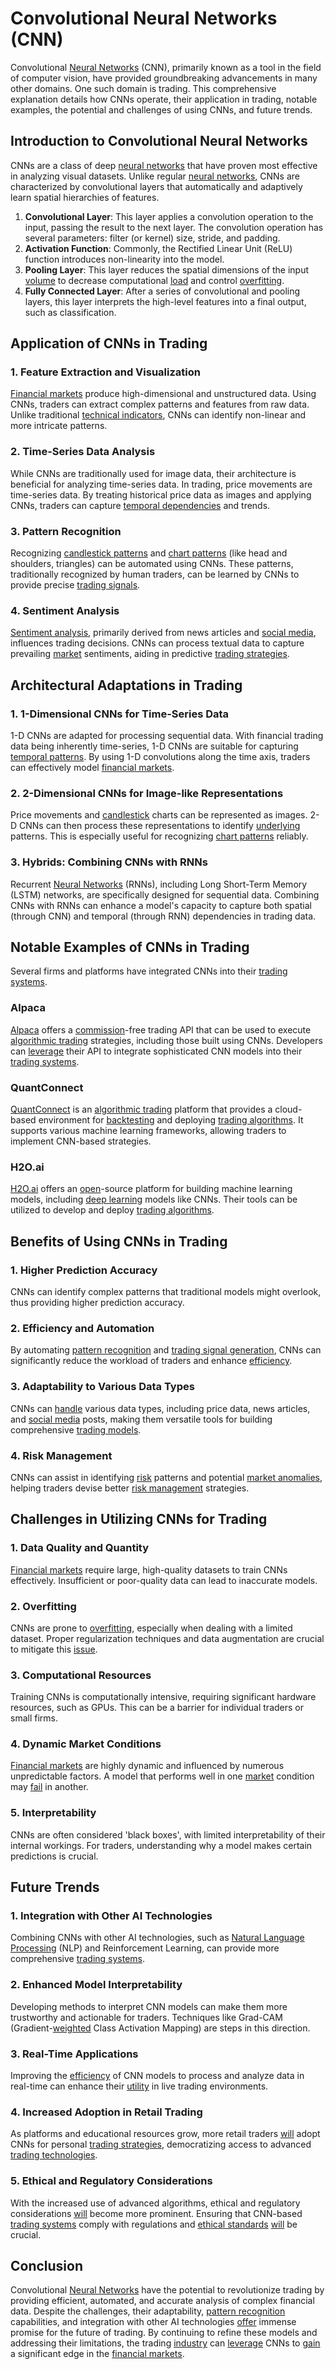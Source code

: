 # Convolutional Neural Networks (CNN)

Convolutional [Neural Networks](../n/neural_networks_in_trading.md) (CNN), primarily known as a tool in the field of computer vision, have provided groundbreaking advancements in many other domains. One such domain is trading. This comprehensive explanation details how CNNs operate, their application in trading, notable examples, the potential and challenges of using CNNs, and future trends.

## Introduction to Convolutional Neural Networks
CNNs are a class of deep [neural networks](../n/neural_networks_in_trading.md) that have proven most effective in analyzing visual datasets. Unlike regular [neural networks](../n/neural_networks_in_trading.md), CNNs are characterized by convolutional layers that automatically and adaptively learn spatial hierarchies of features.

1. **Convolutional Layer**: This layer applies a convolution operation to the input, passing the result to the next layer. The convolution operation has several parameters: filter (or kernel) size, stride, and padding.
2. **Activation Function**: Commonly, the Rectified Linear Unit (ReLU) function introduces non-linearity into the model.
3. **Pooling Layer**: This layer reduces the spatial dimensions of the input [volume](../v/volume.md) to decrease computational [load](../l/load.md) and control [overfitting](../o/overfitting.md).
4. **Fully Connected Layer**: After a series of convolutional and pooling layers, this layer interprets the high-level features into a final output, such as classification.

## Application of CNNs in Trading

### 1. Feature Extraction and Visualization
[Financial markets](../f/financial_market.md) produce high-dimensional and unstructured data. Using CNNs, traders can extract complex patterns and features from raw data. Unlike traditional [technical indicators](../t/technical_indicators.md), CNNs can identify non-linear and more intricate patterns.

### 2. Time-Series Data Analysis
While CNNs are traditionally used for image data, their architecture is beneficial for analyzing time-series data. In trading, price movements are time-series data. By treating historical price data as images and applying CNNs, traders can capture [temporal dependencies](../t/temporal_dependencies_in_trading.md) and trends.

### 3. Pattern Recognition
Recognizing [candlestick patterns](../c/candlestick_patterns.md) and [chart patterns](../c/chart_patterns.md) (like head and shoulders, triangles) can be automated using CNNs. These patterns, traditionally recognized by human traders, can be learned by CNNs to provide precise [trading signals](../t/trading_signals.md).

### 4. Sentiment Analysis
[Sentiment analysis](../s/sentiment_analysis.md), primarily derived from news articles and [social media](../s/social_media.md), influences trading decisions. CNNs can process textual data to capture prevailing [market](../m/market.md) sentiments, aiding in predictive [trading strategies](../t/trading_strategies.md).

## Architectural Adaptations in Trading

### 1. 1-Dimensional CNNs for Time-Series Data
1-D CNNs are adapted for processing sequential data. With financial trading data being inherently time-series, 1-D CNNs are suitable for capturing [temporal patterns](../t/temporal_patterns.md). By using 1-D convolutions along the time axis, traders can effectively model [financial markets](../f/financial_market.md).

### 2. 2-Dimensional CNNs for Image-like Representations
Price movements and [candlestick](../c/candlestick.md) charts can be represented as images. 2-D CNNs can then process these representations to identify [underlying](../u/underlying.md) patterns. This is especially useful for recognizing [chart patterns](../c/chart_patterns.md) reliably.

### 3. Hybrids: Combining CNNs with RNNs
Recurrent [Neural Networks](../n/neural_networks_in_trading.md) (RNNs), including Long Short-Term Memory (LSTM) networks, are specifically designed for sequential data. Combining CNNs with RNNs can enhance a model's capacity to capture both spatial (through CNN) and temporal (through RNN) dependencies in trading data.

## Notable Examples of CNNs in Trading
Several firms and platforms have integrated CNNs into their [trading systems](../t/trading_systems.md). 

### Alpaca
[Alpaca](https://alpaca.markets/) offers a [commission](../c/commission.md)-free trading API that can be used to execute [algorithmic trading](../a/algorithmic_trading.md) strategies, including those built using CNNs. Developers can [leverage](../l/leverage.md) their API to integrate sophisticated CNN models into their [trading systems](../t/trading_systems.md).

### QuantConnect
[QuantConnect](https://www.quantconnect.com/) is an [algorithmic trading](../a/algorithmic_trading.md) platform that provides a cloud-based environment for [backtesting](../b/backtesting.md) and deploying [trading algorithms](../t/trading_algorithms.md). It supports various machine learning frameworks, allowing traders to implement CNN-based strategies.

### H2O.ai
[H2O.ai](https://www.h2o.ai/) offers an [open](../o/open.md)-source platform for building machine learning models, including [deep learning](../d/deep_learning.md) models like CNNs. Their tools can be utilized to develop and deploy [trading algorithms](../t/trading_algorithms.md).

## Benefits of Using CNNs in Trading

### 1. Higher Prediction Accuracy
CNNs can identify complex patterns that traditional models might overlook, thus providing higher prediction accuracy.

### 2. Efficiency and Automation
By automating [pattern recognition](../p/pattern_recognition.md) and [trading signal generation](../t/trading_signal_generation.md), CNNs can significantly reduce the workload of traders and enhance [efficiency](../e/efficiency.md).

### 3. Adaptability to Various Data Types
CNNs can [handle](../h/handle.md) various data types, including price data, news articles, and [social media](../s/social_media.md) posts, making them versatile tools for building comprehensive [trading models](../t/trading_models.md).

### 4. Risk Management
CNNs can assist in identifying [risk](../r/risk.md) patterns and potential [market anomalies](../m/market_anomalies.md), helping traders devise better [risk management](../r/risk_management.md) strategies.

## Challenges in Utilizing CNNs for Trading

### 1. Data Quality and Quantity
[Financial markets](../f/financial_market.md) require large, high-quality datasets to train CNNs effectively. Insufficient or poor-quality data can lead to inaccurate models.

### 2. Overfitting
CNNs are prone to [overfitting](../o/overfitting.md), especially when dealing with a limited dataset. Proper regularization techniques and data augmentation are crucial to mitigate this [issue](../i/issue.md).

### 3. Computational Resources
Training CNNs is computationally intensive, requiring significant hardware resources, such as GPUs. This can be a barrier for individual traders or small firms.

### 4. Dynamic Market Conditions
[Financial markets](../f/financial_market.md) are highly dynamic and influenced by numerous unpredictable factors. A model that performs well in one [market](../m/market.md) condition may [fail](../f/fail.md) in another.

### 5. Interpretability
CNNs are often considered 'black boxes', with limited interpretability of their internal workings. For traders, understanding why a model makes certain predictions is crucial.

## Future Trends

### 1. Integration with Other AI Technologies
Combining CNNs with other AI technologies, such as [Natural Language Processing](../n/natural_language_processing_(nlp)_in_trading.md) (NLP) and Reinforcement Learning, can provide more comprehensive [trading systems](../t/trading_systems.md).

### 2. Enhanced Model Interpretability
Developing methods to interpret CNN models can make them more trustworthy and actionable for traders. Techniques like Grad-CAM (Gradient-[weighted](../w/weighted.md) Class Activation Mapping) are steps in this direction.

### 3. Real-Time Applications
Improving the [efficiency](../e/efficiency.md) of CNN models to process and analyze data in real-time can enhance their [utility](../u/utility.md) in live trading environments.

### 4. Increased Adoption in Retail Trading
As platforms and educational resources grow, more retail traders [will](../w/will.md) adopt CNNs for personal [trading strategies](../t/trading_strategies.md), democratizing access to advanced [trading technologies](../t/trading_technologies.md).

### 5. Ethical and Regulatory Considerations
With the increased use of advanced algorithms, ethical and regulatory considerations [will](../w/will.md) become more prominent. Ensuring that CNN-based [trading systems](../t/trading_systems.md) comply with regulations and [ethical standards](../e/ethical_standards_in_trading.md) [will](../w/will.md) be crucial.

## Conclusion
Convolutional [Neural Networks](../n/neural_networks_in_trading.md) have the potential to revolutionize trading by providing efficient, automated, and accurate analysis of complex financial data. Despite the challenges, their adaptability, [pattern recognition](../p/pattern_recognition.md) capabilities, and integration with other AI technologies [offer](../o/offer.md) immense promise for the future of trading. By continuing to refine these models and addressing their limitations, the trading [industry](../i/industry.md) can [leverage](../l/leverage.md) CNNs to [gain](../g/gain.md) a significant edge in the [financial markets](../f/financial_market.md).